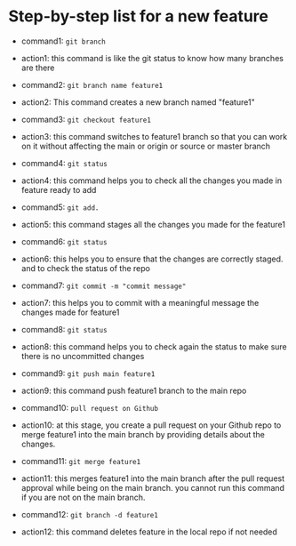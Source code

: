 # Step-by-step list for a new feature

- command1: `git branch`
- action1: this command is like the git status to know how many branches are there

- command2: `git branch name feature1`
- action2: This command creates a new branch named "feature1"

- command3: `git checkout feature1`
- action3: this command switches to feature1 branch so that you can work on it without affecting the main or origin or source or master branch

- command4: `git status`
- action4: this command helps you to check all the changes you made in feature ready to add

- command5: `git add.`
- action5: this command stages all the changes you made for the feature1

- command6: `git status`
- action6: this helps you to ensure that the changes are correctly staged. and to check the status of the repo

- command7: `git commit -m "commit message"`
- action7: this helps you to commit with a meaningful message the changes made for feature1

- command8: `git status`
- action8: this command helps you to check again the status to make sure there is no uncommitted changes

- command9: `git push main feature1`
- action9: this command push feature1 branch to the main repo

- command10: `pull request on Github`
- action10: at this stage, you create a pull request on your Github repo to merge feature1 into the main branch by providing details about the changes.

- command11: `git merge feature1`
- action11: this merges feature1 into the main branch after the pull request approval while being on the main branch. you cannot run this command if you are not on the main branch.

- command12: `git branch -d feature1`
- action12: this command deletes feature in the local repo if not needed



